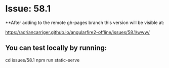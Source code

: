 # Issue: 58.1

**After adding to the remote gh-pages branch this version will be visible at:

https://adriancarriger.github.io/angularfire2-offline/issues/58.1/www/

## You can test locally by running:

cd issues/58.1
npm run static-serve
